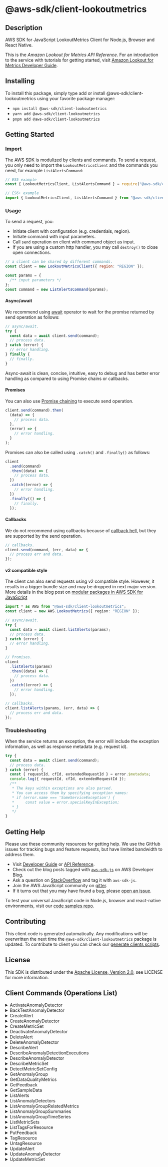 <!-- generated file, do not edit directly -->

# @aws-sdk/client-lookoutmetrics

## Description

AWS SDK for JavaScript LookoutMetrics Client for Node.js, Browser and React Native.

<p>This is the <i>Amazon Lookout for Metrics API Reference</i>. For an introduction to the service
with tutorials for getting started, visit <a href="https://docs.aws.amazon.com/lookoutmetrics/latest/dev">Amazon
Lookout for Metrics Developer Guide</a>.</p>

## Installing

To install this package, simply type add or install @aws-sdk/client-lookoutmetrics
using your favorite package manager:

- `npm install @aws-sdk/client-lookoutmetrics`
- `yarn add @aws-sdk/client-lookoutmetrics`
- `pnpm add @aws-sdk/client-lookoutmetrics`

## Getting Started

### Import

The AWS SDK is modulized by clients and commands.
To send a request, you only need to import the `LookoutMetricsClient` and
the commands you need, for example `ListAlertsCommand`:

```js
// ES5 example
const { LookoutMetricsClient, ListAlertsCommand } = require("@aws-sdk/client-lookoutmetrics");
```

```ts
// ES6+ example
import { LookoutMetricsClient, ListAlertsCommand } from "@aws-sdk/client-lookoutmetrics";
```

### Usage

To send a request, you:

- Initiate client with configuration (e.g. credentials, region).
- Initiate command with input parameters.
- Call `send` operation on client with command object as input.
- If you are using a custom http handler, you may call `destroy()` to close open connections.

```js
// a client can be shared by different commands.
const client = new LookoutMetricsClient({ region: "REGION" });

const params = {
  /** input parameters */
};
const command = new ListAlertsCommand(params);
```

#### Async/await

We recommend using [await](https://developer.mozilla.org/en-US/docs/Web/JavaScript/Reference/Operators/await)
operator to wait for the promise returned by send operation as follows:

```js
// async/await.
try {
  const data = await client.send(command);
  // process data.
} catch (error) {
  // error handling.
} finally {
  // finally.
}
```

Async-await is clean, concise, intuitive, easy to debug and has better error handling
as compared to using Promise chains or callbacks.

#### Promises

You can also use [Promise chaining](https://developer.mozilla.org/en-US/docs/Web/JavaScript/Guide/Using_promises#chaining)
to execute send operation.

```js
client.send(command).then(
  (data) => {
    // process data.
  },
  (error) => {
    // error handling.
  }
);
```

Promises can also be called using `.catch()` and `.finally()` as follows:

```js
client
  .send(command)
  .then((data) => {
    // process data.
  })
  .catch((error) => {
    // error handling.
  })
  .finally(() => {
    // finally.
  });
```

#### Callbacks

We do not recommend using callbacks because of [callback hell](http://callbackhell.com/),
but they are supported by the send operation.

```js
// callbacks.
client.send(command, (err, data) => {
  // process err and data.
});
```

#### v2 compatible style

The client can also send requests using v2 compatible style.
However, it results in a bigger bundle size and may be dropped in next major version. More details in the blog post
on [modular packages in AWS SDK for JavaScript](https://aws.amazon.com/blogs/developer/modular-packages-in-aws-sdk-for-javascript/)

```ts
import * as AWS from "@aws-sdk/client-lookoutmetrics";
const client = new AWS.LookoutMetrics({ region: "REGION" });

// async/await.
try {
  const data = await client.listAlerts(params);
  // process data.
} catch (error) {
  // error handling.
}

// Promises.
client
  .listAlerts(params)
  .then((data) => {
    // process data.
  })
  .catch((error) => {
    // error handling.
  });

// callbacks.
client.listAlerts(params, (err, data) => {
  // process err and data.
});
```

### Troubleshooting

When the service returns an exception, the error will include the exception information,
as well as response metadata (e.g. request id).

```js
try {
  const data = await client.send(command);
  // process data.
} catch (error) {
  const { requestId, cfId, extendedRequestId } = error.$metadata;
  console.log({ requestId, cfId, extendedRequestId });
  /**
   * The keys within exceptions are also parsed.
   * You can access them by specifying exception names:
   * if (error.name === 'SomeServiceException') {
   *     const value = error.specialKeyInException;
   * }
   */
}
```

## Getting Help

Please use these community resources for getting help.
We use the GitHub issues for tracking bugs and feature requests, but have limited bandwidth to address them.

- Visit [Developer Guide](https://docs.aws.amazon.com/sdk-for-javascript/v3/developer-guide/welcome.html)
  or [API Reference](https://docs.aws.amazon.com/AWSJavaScriptSDK/v3/latest/index.html).
- Check out the blog posts tagged with [`aws-sdk-js`](https://aws.amazon.com/blogs/developer/tag/aws-sdk-js/)
  on AWS Developer Blog.
- Ask a question on [StackOverflow](https://stackoverflow.com/questions/tagged/aws-sdk-js) and tag it with `aws-sdk-js`.
- Join the AWS JavaScript community on [gitter](https://gitter.im/aws/aws-sdk-js-v3).
- If it turns out that you may have found a bug, please [open an issue](https://github.com/aws/aws-sdk-js-v3/issues/new/choose).

To test your universal JavaScript code in Node.js, browser and react-native environments,
visit our [code samples repo](https://github.com/aws-samples/aws-sdk-js-tests).

## Contributing

This client code is generated automatically. Any modifications will be overwritten the next time the `@aws-sdk/client-lookoutmetrics` package is updated.
To contribute to client you can check our [generate clients scripts](https://github.com/aws/aws-sdk-js-v3/tree/main/scripts/generate-clients).

## License

This SDK is distributed under the
[Apache License, Version 2.0](http://www.apache.org/licenses/LICENSE-2.0),
see LICENSE for more information.

## Client Commands (Operations List)

<details>
<summary>
ActivateAnomalyDetector
</summary>

[Command API Reference](https://docs.aws.amazon.com/AWSJavaScriptSDK/v3/latest/client/lookoutmetrics/command/ActivateAnomalyDetectorCommand/) / [Input](https://docs.aws.amazon.com/AWSJavaScriptSDK/v3/latest/Package/-aws-sdk-client-lookoutmetrics/Interface/ActivateAnomalyDetectorCommandInput/) / [Output](https://docs.aws.amazon.com/AWSJavaScriptSDK/v3/latest/Package/-aws-sdk-client-lookoutmetrics/Interface/ActivateAnomalyDetectorCommandOutput/)

</details>
<details>
<summary>
BackTestAnomalyDetector
</summary>

[Command API Reference](https://docs.aws.amazon.com/AWSJavaScriptSDK/v3/latest/client/lookoutmetrics/command/BackTestAnomalyDetectorCommand/) / [Input](https://docs.aws.amazon.com/AWSJavaScriptSDK/v3/latest/Package/-aws-sdk-client-lookoutmetrics/Interface/BackTestAnomalyDetectorCommandInput/) / [Output](https://docs.aws.amazon.com/AWSJavaScriptSDK/v3/latest/Package/-aws-sdk-client-lookoutmetrics/Interface/BackTestAnomalyDetectorCommandOutput/)

</details>
<details>
<summary>
CreateAlert
</summary>

[Command API Reference](https://docs.aws.amazon.com/AWSJavaScriptSDK/v3/latest/client/lookoutmetrics/command/CreateAlertCommand/) / [Input](https://docs.aws.amazon.com/AWSJavaScriptSDK/v3/latest/Package/-aws-sdk-client-lookoutmetrics/Interface/CreateAlertCommandInput/) / [Output](https://docs.aws.amazon.com/AWSJavaScriptSDK/v3/latest/Package/-aws-sdk-client-lookoutmetrics/Interface/CreateAlertCommandOutput/)

</details>
<details>
<summary>
CreateAnomalyDetector
</summary>

[Command API Reference](https://docs.aws.amazon.com/AWSJavaScriptSDK/v3/latest/client/lookoutmetrics/command/CreateAnomalyDetectorCommand/) / [Input](https://docs.aws.amazon.com/AWSJavaScriptSDK/v3/latest/Package/-aws-sdk-client-lookoutmetrics/Interface/CreateAnomalyDetectorCommandInput/) / [Output](https://docs.aws.amazon.com/AWSJavaScriptSDK/v3/latest/Package/-aws-sdk-client-lookoutmetrics/Interface/CreateAnomalyDetectorCommandOutput/)

</details>
<details>
<summary>
CreateMetricSet
</summary>

[Command API Reference](https://docs.aws.amazon.com/AWSJavaScriptSDK/v3/latest/client/lookoutmetrics/command/CreateMetricSetCommand/) / [Input](https://docs.aws.amazon.com/AWSJavaScriptSDK/v3/latest/Package/-aws-sdk-client-lookoutmetrics/Interface/CreateMetricSetCommandInput/) / [Output](https://docs.aws.amazon.com/AWSJavaScriptSDK/v3/latest/Package/-aws-sdk-client-lookoutmetrics/Interface/CreateMetricSetCommandOutput/)

</details>
<details>
<summary>
DeactivateAnomalyDetector
</summary>

[Command API Reference](https://docs.aws.amazon.com/AWSJavaScriptSDK/v3/latest/client/lookoutmetrics/command/DeactivateAnomalyDetectorCommand/) / [Input](https://docs.aws.amazon.com/AWSJavaScriptSDK/v3/latest/Package/-aws-sdk-client-lookoutmetrics/Interface/DeactivateAnomalyDetectorCommandInput/) / [Output](https://docs.aws.amazon.com/AWSJavaScriptSDK/v3/latest/Package/-aws-sdk-client-lookoutmetrics/Interface/DeactivateAnomalyDetectorCommandOutput/)

</details>
<details>
<summary>
DeleteAlert
</summary>

[Command API Reference](https://docs.aws.amazon.com/AWSJavaScriptSDK/v3/latest/client/lookoutmetrics/command/DeleteAlertCommand/) / [Input](https://docs.aws.amazon.com/AWSJavaScriptSDK/v3/latest/Package/-aws-sdk-client-lookoutmetrics/Interface/DeleteAlertCommandInput/) / [Output](https://docs.aws.amazon.com/AWSJavaScriptSDK/v3/latest/Package/-aws-sdk-client-lookoutmetrics/Interface/DeleteAlertCommandOutput/)

</details>
<details>
<summary>
DeleteAnomalyDetector
</summary>

[Command API Reference](https://docs.aws.amazon.com/AWSJavaScriptSDK/v3/latest/client/lookoutmetrics/command/DeleteAnomalyDetectorCommand/) / [Input](https://docs.aws.amazon.com/AWSJavaScriptSDK/v3/latest/Package/-aws-sdk-client-lookoutmetrics/Interface/DeleteAnomalyDetectorCommandInput/) / [Output](https://docs.aws.amazon.com/AWSJavaScriptSDK/v3/latest/Package/-aws-sdk-client-lookoutmetrics/Interface/DeleteAnomalyDetectorCommandOutput/)

</details>
<details>
<summary>
DescribeAlert
</summary>

[Command API Reference](https://docs.aws.amazon.com/AWSJavaScriptSDK/v3/latest/client/lookoutmetrics/command/DescribeAlertCommand/) / [Input](https://docs.aws.amazon.com/AWSJavaScriptSDK/v3/latest/Package/-aws-sdk-client-lookoutmetrics/Interface/DescribeAlertCommandInput/) / [Output](https://docs.aws.amazon.com/AWSJavaScriptSDK/v3/latest/Package/-aws-sdk-client-lookoutmetrics/Interface/DescribeAlertCommandOutput/)

</details>
<details>
<summary>
DescribeAnomalyDetectionExecutions
</summary>

[Command API Reference](https://docs.aws.amazon.com/AWSJavaScriptSDK/v3/latest/client/lookoutmetrics/command/DescribeAnomalyDetectionExecutionsCommand/) / [Input](https://docs.aws.amazon.com/AWSJavaScriptSDK/v3/latest/Package/-aws-sdk-client-lookoutmetrics/Interface/DescribeAnomalyDetectionExecutionsCommandInput/) / [Output](https://docs.aws.amazon.com/AWSJavaScriptSDK/v3/latest/Package/-aws-sdk-client-lookoutmetrics/Interface/DescribeAnomalyDetectionExecutionsCommandOutput/)

</details>
<details>
<summary>
DescribeAnomalyDetector
</summary>

[Command API Reference](https://docs.aws.amazon.com/AWSJavaScriptSDK/v3/latest/client/lookoutmetrics/command/DescribeAnomalyDetectorCommand/) / [Input](https://docs.aws.amazon.com/AWSJavaScriptSDK/v3/latest/Package/-aws-sdk-client-lookoutmetrics/Interface/DescribeAnomalyDetectorCommandInput/) / [Output](https://docs.aws.amazon.com/AWSJavaScriptSDK/v3/latest/Package/-aws-sdk-client-lookoutmetrics/Interface/DescribeAnomalyDetectorCommandOutput/)

</details>
<details>
<summary>
DescribeMetricSet
</summary>

[Command API Reference](https://docs.aws.amazon.com/AWSJavaScriptSDK/v3/latest/client/lookoutmetrics/command/DescribeMetricSetCommand/) / [Input](https://docs.aws.amazon.com/AWSJavaScriptSDK/v3/latest/Package/-aws-sdk-client-lookoutmetrics/Interface/DescribeMetricSetCommandInput/) / [Output](https://docs.aws.amazon.com/AWSJavaScriptSDK/v3/latest/Package/-aws-sdk-client-lookoutmetrics/Interface/DescribeMetricSetCommandOutput/)

</details>
<details>
<summary>
DetectMetricSetConfig
</summary>

[Command API Reference](https://docs.aws.amazon.com/AWSJavaScriptSDK/v3/latest/client/lookoutmetrics/command/DetectMetricSetConfigCommand/) / [Input](https://docs.aws.amazon.com/AWSJavaScriptSDK/v3/latest/Package/-aws-sdk-client-lookoutmetrics/Interface/DetectMetricSetConfigCommandInput/) / [Output](https://docs.aws.amazon.com/AWSJavaScriptSDK/v3/latest/Package/-aws-sdk-client-lookoutmetrics/Interface/DetectMetricSetConfigCommandOutput/)

</details>
<details>
<summary>
GetAnomalyGroup
</summary>

[Command API Reference](https://docs.aws.amazon.com/AWSJavaScriptSDK/v3/latest/client/lookoutmetrics/command/GetAnomalyGroupCommand/) / [Input](https://docs.aws.amazon.com/AWSJavaScriptSDK/v3/latest/Package/-aws-sdk-client-lookoutmetrics/Interface/GetAnomalyGroupCommandInput/) / [Output](https://docs.aws.amazon.com/AWSJavaScriptSDK/v3/latest/Package/-aws-sdk-client-lookoutmetrics/Interface/GetAnomalyGroupCommandOutput/)

</details>
<details>
<summary>
GetDataQualityMetrics
</summary>

[Command API Reference](https://docs.aws.amazon.com/AWSJavaScriptSDK/v3/latest/client/lookoutmetrics/command/GetDataQualityMetricsCommand/) / [Input](https://docs.aws.amazon.com/AWSJavaScriptSDK/v3/latest/Package/-aws-sdk-client-lookoutmetrics/Interface/GetDataQualityMetricsCommandInput/) / [Output](https://docs.aws.amazon.com/AWSJavaScriptSDK/v3/latest/Package/-aws-sdk-client-lookoutmetrics/Interface/GetDataQualityMetricsCommandOutput/)

</details>
<details>
<summary>
GetFeedback
</summary>

[Command API Reference](https://docs.aws.amazon.com/AWSJavaScriptSDK/v3/latest/client/lookoutmetrics/command/GetFeedbackCommand/) / [Input](https://docs.aws.amazon.com/AWSJavaScriptSDK/v3/latest/Package/-aws-sdk-client-lookoutmetrics/Interface/GetFeedbackCommandInput/) / [Output](https://docs.aws.amazon.com/AWSJavaScriptSDK/v3/latest/Package/-aws-sdk-client-lookoutmetrics/Interface/GetFeedbackCommandOutput/)

</details>
<details>
<summary>
GetSampleData
</summary>

[Command API Reference](https://docs.aws.amazon.com/AWSJavaScriptSDK/v3/latest/client/lookoutmetrics/command/GetSampleDataCommand/) / [Input](https://docs.aws.amazon.com/AWSJavaScriptSDK/v3/latest/Package/-aws-sdk-client-lookoutmetrics/Interface/GetSampleDataCommandInput/) / [Output](https://docs.aws.amazon.com/AWSJavaScriptSDK/v3/latest/Package/-aws-sdk-client-lookoutmetrics/Interface/GetSampleDataCommandOutput/)

</details>
<details>
<summary>
ListAlerts
</summary>

[Command API Reference](https://docs.aws.amazon.com/AWSJavaScriptSDK/v3/latest/client/lookoutmetrics/command/ListAlertsCommand/) / [Input](https://docs.aws.amazon.com/AWSJavaScriptSDK/v3/latest/Package/-aws-sdk-client-lookoutmetrics/Interface/ListAlertsCommandInput/) / [Output](https://docs.aws.amazon.com/AWSJavaScriptSDK/v3/latest/Package/-aws-sdk-client-lookoutmetrics/Interface/ListAlertsCommandOutput/)

</details>
<details>
<summary>
ListAnomalyDetectors
</summary>

[Command API Reference](https://docs.aws.amazon.com/AWSJavaScriptSDK/v3/latest/client/lookoutmetrics/command/ListAnomalyDetectorsCommand/) / [Input](https://docs.aws.amazon.com/AWSJavaScriptSDK/v3/latest/Package/-aws-sdk-client-lookoutmetrics/Interface/ListAnomalyDetectorsCommandInput/) / [Output](https://docs.aws.amazon.com/AWSJavaScriptSDK/v3/latest/Package/-aws-sdk-client-lookoutmetrics/Interface/ListAnomalyDetectorsCommandOutput/)

</details>
<details>
<summary>
ListAnomalyGroupRelatedMetrics
</summary>

[Command API Reference](https://docs.aws.amazon.com/AWSJavaScriptSDK/v3/latest/client/lookoutmetrics/command/ListAnomalyGroupRelatedMetricsCommand/) / [Input](https://docs.aws.amazon.com/AWSJavaScriptSDK/v3/latest/Package/-aws-sdk-client-lookoutmetrics/Interface/ListAnomalyGroupRelatedMetricsCommandInput/) / [Output](https://docs.aws.amazon.com/AWSJavaScriptSDK/v3/latest/Package/-aws-sdk-client-lookoutmetrics/Interface/ListAnomalyGroupRelatedMetricsCommandOutput/)

</details>
<details>
<summary>
ListAnomalyGroupSummaries
</summary>

[Command API Reference](https://docs.aws.amazon.com/AWSJavaScriptSDK/v3/latest/client/lookoutmetrics/command/ListAnomalyGroupSummariesCommand/) / [Input](https://docs.aws.amazon.com/AWSJavaScriptSDK/v3/latest/Package/-aws-sdk-client-lookoutmetrics/Interface/ListAnomalyGroupSummariesCommandInput/) / [Output](https://docs.aws.amazon.com/AWSJavaScriptSDK/v3/latest/Package/-aws-sdk-client-lookoutmetrics/Interface/ListAnomalyGroupSummariesCommandOutput/)

</details>
<details>
<summary>
ListAnomalyGroupTimeSeries
</summary>

[Command API Reference](https://docs.aws.amazon.com/AWSJavaScriptSDK/v3/latest/client/lookoutmetrics/command/ListAnomalyGroupTimeSeriesCommand/) / [Input](https://docs.aws.amazon.com/AWSJavaScriptSDK/v3/latest/Package/-aws-sdk-client-lookoutmetrics/Interface/ListAnomalyGroupTimeSeriesCommandInput/) / [Output](https://docs.aws.amazon.com/AWSJavaScriptSDK/v3/latest/Package/-aws-sdk-client-lookoutmetrics/Interface/ListAnomalyGroupTimeSeriesCommandOutput/)

</details>
<details>
<summary>
ListMetricSets
</summary>

[Command API Reference](https://docs.aws.amazon.com/AWSJavaScriptSDK/v3/latest/client/lookoutmetrics/command/ListMetricSetsCommand/) / [Input](https://docs.aws.amazon.com/AWSJavaScriptSDK/v3/latest/Package/-aws-sdk-client-lookoutmetrics/Interface/ListMetricSetsCommandInput/) / [Output](https://docs.aws.amazon.com/AWSJavaScriptSDK/v3/latest/Package/-aws-sdk-client-lookoutmetrics/Interface/ListMetricSetsCommandOutput/)

</details>
<details>
<summary>
ListTagsForResource
</summary>

[Command API Reference](https://docs.aws.amazon.com/AWSJavaScriptSDK/v3/latest/client/lookoutmetrics/command/ListTagsForResourceCommand/) / [Input](https://docs.aws.amazon.com/AWSJavaScriptSDK/v3/latest/Package/-aws-sdk-client-lookoutmetrics/Interface/ListTagsForResourceCommandInput/) / [Output](https://docs.aws.amazon.com/AWSJavaScriptSDK/v3/latest/Package/-aws-sdk-client-lookoutmetrics/Interface/ListTagsForResourceCommandOutput/)

</details>
<details>
<summary>
PutFeedback
</summary>

[Command API Reference](https://docs.aws.amazon.com/AWSJavaScriptSDK/v3/latest/client/lookoutmetrics/command/PutFeedbackCommand/) / [Input](https://docs.aws.amazon.com/AWSJavaScriptSDK/v3/latest/Package/-aws-sdk-client-lookoutmetrics/Interface/PutFeedbackCommandInput/) / [Output](https://docs.aws.amazon.com/AWSJavaScriptSDK/v3/latest/Package/-aws-sdk-client-lookoutmetrics/Interface/PutFeedbackCommandOutput/)

</details>
<details>
<summary>
TagResource
</summary>

[Command API Reference](https://docs.aws.amazon.com/AWSJavaScriptSDK/v3/latest/client/lookoutmetrics/command/TagResourceCommand/) / [Input](https://docs.aws.amazon.com/AWSJavaScriptSDK/v3/latest/Package/-aws-sdk-client-lookoutmetrics/Interface/TagResourceCommandInput/) / [Output](https://docs.aws.amazon.com/AWSJavaScriptSDK/v3/latest/Package/-aws-sdk-client-lookoutmetrics/Interface/TagResourceCommandOutput/)

</details>
<details>
<summary>
UntagResource
</summary>

[Command API Reference](https://docs.aws.amazon.com/AWSJavaScriptSDK/v3/latest/client/lookoutmetrics/command/UntagResourceCommand/) / [Input](https://docs.aws.amazon.com/AWSJavaScriptSDK/v3/latest/Package/-aws-sdk-client-lookoutmetrics/Interface/UntagResourceCommandInput/) / [Output](https://docs.aws.amazon.com/AWSJavaScriptSDK/v3/latest/Package/-aws-sdk-client-lookoutmetrics/Interface/UntagResourceCommandOutput/)

</details>
<details>
<summary>
UpdateAlert
</summary>

[Command API Reference](https://docs.aws.amazon.com/AWSJavaScriptSDK/v3/latest/client/lookoutmetrics/command/UpdateAlertCommand/) / [Input](https://docs.aws.amazon.com/AWSJavaScriptSDK/v3/latest/Package/-aws-sdk-client-lookoutmetrics/Interface/UpdateAlertCommandInput/) / [Output](https://docs.aws.amazon.com/AWSJavaScriptSDK/v3/latest/Package/-aws-sdk-client-lookoutmetrics/Interface/UpdateAlertCommandOutput/)

</details>
<details>
<summary>
UpdateAnomalyDetector
</summary>

[Command API Reference](https://docs.aws.amazon.com/AWSJavaScriptSDK/v3/latest/client/lookoutmetrics/command/UpdateAnomalyDetectorCommand/) / [Input](https://docs.aws.amazon.com/AWSJavaScriptSDK/v3/latest/Package/-aws-sdk-client-lookoutmetrics/Interface/UpdateAnomalyDetectorCommandInput/) / [Output](https://docs.aws.amazon.com/AWSJavaScriptSDK/v3/latest/Package/-aws-sdk-client-lookoutmetrics/Interface/UpdateAnomalyDetectorCommandOutput/)

</details>
<details>
<summary>
UpdateMetricSet
</summary>

[Command API Reference](https://docs.aws.amazon.com/AWSJavaScriptSDK/v3/latest/client/lookoutmetrics/command/UpdateMetricSetCommand/) / [Input](https://docs.aws.amazon.com/AWSJavaScriptSDK/v3/latest/Package/-aws-sdk-client-lookoutmetrics/Interface/UpdateMetricSetCommandInput/) / [Output](https://docs.aws.amazon.com/AWSJavaScriptSDK/v3/latest/Package/-aws-sdk-client-lookoutmetrics/Interface/UpdateMetricSetCommandOutput/)

</details>
